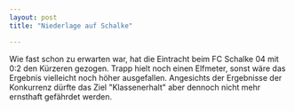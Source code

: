 ```yaml
---
layout: post
title: "Niederlage auf Schalke"

---
```


Wie fast schon zu erwarten war, hat die Eintracht beim FC Schalke 04 mit 0:2 den Kürzeren gezogen. Trapp hielt noch einen Elfmeter, sonst wäre das Ergebnis vielleicht noch höher ausgefallen. Angesichts der Ergebnisse der Konkurrenz dürfte das Ziel "Klassenerhalt" aber dennoch nicht mehr ernsthaft gefährdet werden.


